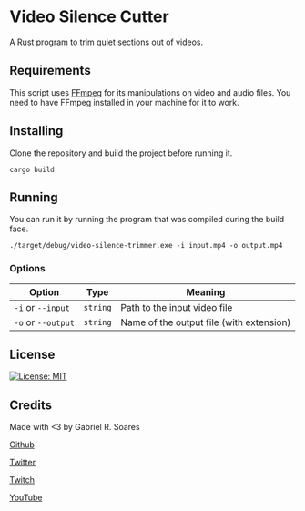# Video Silence Cutter

A Rust program to trim quiet sections out of videos.

## Requirements

This script uses [FFmpeg](https://ffmpeg.org/) for its manipulations on video and audio files.
You need to have FFmpeg installed in your machine for it to work.

## Installing

Clone the repository and build the project before running it.

```
cargo build
```

## Running

You can run it by running the program that was compiled during the build face.

```
./target/debug/video-silence-trimmer.exe -i input.mp4 -o output.mp4
```

### Options

| Option             | Type     | Meaning                                  |
| ------------------ | -------- | ---------------------------------------- |
| `-i` or `--input`  | `string` | Path to the input video file             |
| `-o` or `--output` | `string` | Name of the output file (with extension) |

## License

[![License: MIT](https://img.shields.io/badge/License-MIT-yellow.svg)](https://opensource.org/licenses/MIT)

## Credits

Made with <3 by Gabriel R. Soares

[Github](https://github.com/grsoares21/)

[Twitter](https://twitter.com/_grsoares)

[Twitch](https://www.twitch.tv/grsoares)

[YouTube](https://www.youtube.com/playlist?list=PL0uQGewjvqzr7gC1Rr1w4nJ2Cqd9w2r8j)
